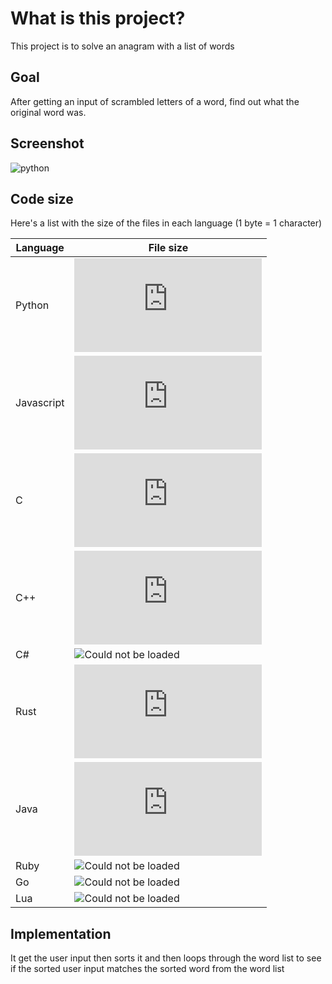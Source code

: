 # What is this project?

This project is to solve an anagram with a list of words

## Goal

After getting an input of scrambled letters of a word, find out what the original word was.

## Screenshot

![python](https://i.imgur.com/Ur3yxic.png)

## Code size

Here's a list with the size of the files in each language (1 byte = 1 character)

|Language |File size |
|-------- |--------- |
| Python |![Could not be loaded](https://img.shields.io/github/size/wasi-master/coding-challenges/anagram_solver/solver.py?color=%233572a5&label=%E2%80%8D&logo=python)|\
| Javascript |![Could not be loaded](https://img.shields.io/github/size/wasi-master/coding-challenges/anagram_solver/solver.js?color=%23f1e05a&label=%E2%80%8D&logo=javascript)|\
| C |![Could not be loaded](https://img.shields.io/github/size/wasi-master/coding-challenges/anagram_solver/solver.c?color=%23a8b9cc&label=%E2%80%8D&logo=c)|\
| C++ |![Could not be loaded](https://img.shields.io/github/size/wasi-master/coding-challenges/anagram_solver/solver.cpp?color=%23f34b7d&label=%E2%80%8D&logo=cplusplus)|\
| C# |![Could not be loaded](https://img.shields.io/github/size/wasi-master/coding-challenges/anagram_solver/Solver.cs?color=%23178600&label=%E2%80%8D&logo=csharp)|\
| Rust |![Could not be loaded](https://img.shields.io/github/size/wasi-master/coding-challenges/anagram_solver/solver.rs?color=%23dea584&label=%E2%80%8D&logo=rust)|\
| Java |![Could not be loaded](https://img.shields.io/github/size/wasi-master/coding-challenges/anagram_solver/Solver.java?color=%23b07219&label=%E2%80%8D&logo=java)|\
| Ruby |![Could not be loaded](https://img.shields.io/github/size/wasi-master/coding-challenges/anagram_solver/solver.rb?color=%23701516&label=%E2%80%8D&logo=ruby)|\
| Go |![Could not be loaded](https://img.shields.io/github/size/wasi-master/coding-challenges/anagram_solver/solver.go?color=%2300add8&label=%E2%80%8D&logo=go)|\
| Lua |![Could not be loaded](https://img.shields.io/github/size/wasi-master/coding-challenges/anagram_solver/solver.lua?color=%23000080&label=%E2%80%8D&logo=lua)|

## Implementation

It get the user input then sorts it and then loops through the word list to see if the sorted user input matches the sorted word from the word list

